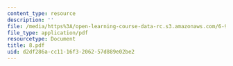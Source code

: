 ```yaml
---
content_type: resource
description: ''
file: /media/https%3A/open-learning-course-data-rc.s3.amazonaws.com/6-973-organic-optoelectronics-spring-2003/d2df286acc1116f3206257d889e02be2_8.pdf
file_type: application/pdf
resourcetype: Document
title: 8.pdf
uid: d2df286a-cc11-16f3-2062-57d889e02be2
---
```

